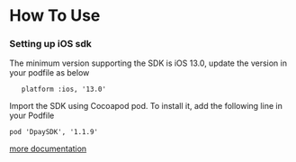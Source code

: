 # How To Use

### Setting up iOS sdk

The minimum version supporting the SDK is iOS 13.0, update the version in your podfile as below

	   platform :ios, '13.0'

Import the SDK using Cocoapod pod. To install it, add the following line in your Podfile

    pod 'DpaySDK', '1.1.9'

[more documentation](https://durianpay.id/docs/mobile/ios-native/)